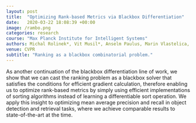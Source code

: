 ```yaml
---
layout: post
title:  "Optimizing Rank-based Metrics via Blackbox Differentiation"
date:   2020-03-22 18:08:39 +00:00
image: /rambo.png
categories: research
course: "Max Planck Institute for Intelligent Systems"
authors: Michal Rolinek*, Vit Musil*, Anselm Paulus, Marin Vlastelica, Claudio Michaelis, Georg Martius
venue: CVPR
subtitle: "Ranking as a blackbox combinatorial problem."
---
```


As another continuation of the blackbox differentiation line of work, we show that we can cast the ranking problem as a blackbox solver that satisfies the conditions for efficient gradient calculation, therefore enabling us to optimize rank-based metrics by simply using efficient implementations of sorting algorithms instead of learning a differentiable sort operation. We apply this insight to optimizing mean average precision and recall in object detection and retrieval tasks, where we achieve comparable results to state-of-the-art at the time.